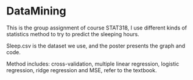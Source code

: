 # DataMining

This is the group assignment of course STAT318, I use different kinds of statistics method to try to predict the sleeping hours.

Sleep.csv is the dataset we use, and the poster presents the graph and code.

Method includes: cross-validation, multiple linear regression, logistic regression, ridge regression and MSE, refer to the textbook.
